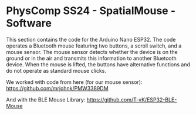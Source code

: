# PhysComp SS24 - SpatialMouse - Software

This section contains the code for the Arduino Nano ESP32. The code operates a Bluetooth mouse featuring two buttons, a scroll switch, and a mouse sensor. The mouse sensor detects whether the device is on the ground or in the air and transmits this information to another Bluetooth device. When the mouse is lifted, the buttons have alternative functions and do not operate as standard mouse clicks.

We worked with code from here (for our mouse sensor): 
https://github.com/mrjohnk/PMW3389DM

And with the BLE Mouse Library:
https://github.com/T-vK/ESP32-BLE-Mouse
